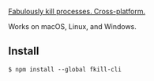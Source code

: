 [Fabulously kill processes. Cross-platform.](https://github.com/sindresorhus/fkill-cli)

Works on macOS, Linux, and Windows.

## Install

```
$ npm install --global fkill-cli
```